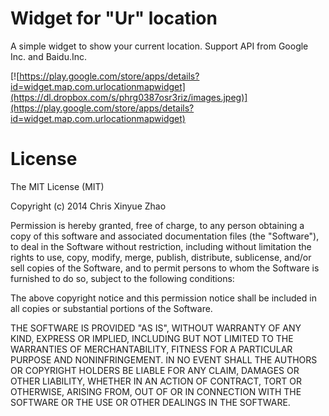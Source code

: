 Widget for "Ur" location
======
A simple widget to show your current location. Support API from Google Inc. and Baidu.Inc.

[![https://play.google.com/store/apps/details?id=widget.map.com.urlocationmapwidget](https://dl.dropbox.com/s/phrg0387osr3riz/images.jpeg)](https://play.google.com/store/apps/details?id=widget.map.com.urlocationmapwidget)

License
======
The MIT License (MIT)

Copyright (c) 2014 Chris Xinyue Zhao

Permission is hereby granted, free of charge, to any person obtaining a copy
of this software and associated documentation files (the "Software"), to deal
in the Software without restriction, including without limitation the rights
to use, copy, modify, merge, publish, distribute, sublicense, and/or sell
copies of the Software, and to permit persons to whom the Software is
furnished to do so, subject to the following conditions:

The above copyright notice and this permission notice shall be included in all
copies or substantial portions of the Software.

THE SOFTWARE IS PROVIDED "AS IS", WITHOUT WARRANTY OF ANY KIND, EXPRESS OR
IMPLIED, INCLUDING BUT NOT LIMITED TO THE WARRANTIES OF MERCHANTABILITY,
FITNESS FOR A PARTICULAR PURPOSE AND NONINFRINGEMENT. IN NO EVENT SHALL THE
AUTHORS OR COPYRIGHT HOLDERS BE LIABLE FOR ANY CLAIM, DAMAGES OR OTHER
LIABILITY, WHETHER IN AN ACTION OF CONTRACT, TORT OR OTHERWISE, ARISING FROM,
OUT OF OR IN CONNECTION WITH THE SOFTWARE OR THE USE OR OTHER DEALINGS IN THE
SOFTWARE.



 





